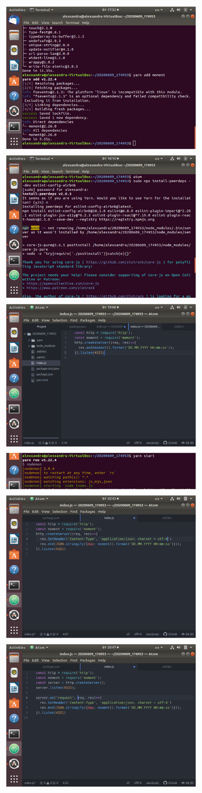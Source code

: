 ![](https://github.com/AlexTrubkina/web-portfolio/blob/master/Comp%20Pract/Theme%202.1/1.png)

![](https://github.com/AlexTrubkina/web-portfolio/blob/master/Comp%20Pract/Theme%202.1/2.png)

![](https://github.com/AlexTrubkina/web-portfolio/blob/master/Comp%20Pract/Theme%202.1/3.png)

![](https://github.com/AlexTrubkina/web-portfolio/blob/master/Comp%20Pract/Theme%202.1/4.png)

![](https://github.com/AlexTrubkina/web-portfolio/blob/master/Comp%20Pract/Theme%202.1/5.png)

![](https://github.com/AlexTrubkina/web-portfolio/blob/master/Comp%20Pract/Theme%202.1/6.png)
